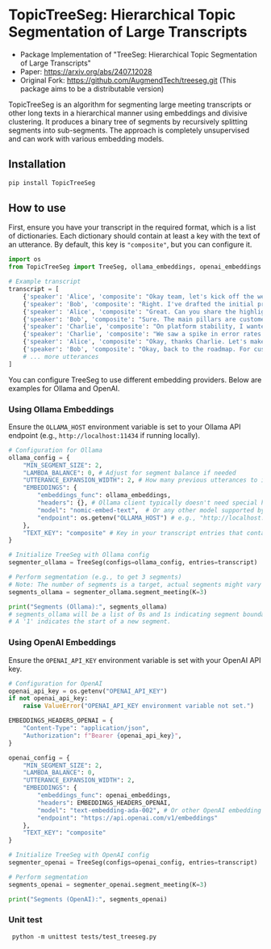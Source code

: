 # TopicTreeSeg: Hierarchical Topic Segmentation of Large Transcripts

- Package Implementation of "TreeSeg: Hierarchical Topic Segmentation of Large Transcripts"
- Paper: https://arxiv.org/abs/2407.12028
- Original Fork: https://github.com/AugmendTech/treeseg.git (This package aims to be a distributable version)

TopicTreeSeg is an algorithm for segmenting large meeting transcripts or other long texts in a hierarchical manner using embeddings and divisive clustering. It produces a binary tree of segments by recursively splitting segments into sub-segments. The approach is completely unsupervised and can work with various embedding models.

## Installation

```bash
pip install TopicTreeSeg
```

## How to use

First, ensure you have your transcript in the required format, which is a list of dictionaries. Each dictionary should contain at least a key with the text of an utterance. By default, this key is `"composite"`, but you can configure it.

```python
import os
from TopicTreeSeg import TreeSeg, ollama_embeddings, openai_embeddings # Make sure these are importable

# Example transcript
transcript = [
    {'speaker': 'Alice', 'composite': "Okay team, let's kick off the weekly sync. First agenda item is the Q3 roadmap planning."},
    {'speaker': 'Bob', 'composite': "Right. I've drafted the initial proposal based on the feedback from the product team."},
    {'speaker': 'Alice', 'composite': "Great. Can you share the highlights? We need to finalize the key initiatives this week."},
    {'speaker': 'Bob', 'composite': "Sure. The main pillars are customer acquisition, platform stability, and launching the new mobile feature."},
    {'speaker': 'Charlie', 'composite': "On platform stability, I wanted to raise an issue regarding the recent deployment."},
    {'speaker': 'Charlie', 'composite': "We saw a spike in error rates after the update went live Tuesday."},
    {'speaker': 'Alice', 'composite': "Okay, thanks Charlie. Let's make that the next discussion point after Bob finishes the roadmap overview."},
    {'speaker': 'Bob', 'composite': "Okay, back to the roadmap. For customer acquisition, we're planning two major campaigns..."}
    # ... more utterances
]
```

You can configure TreeSeg to use different embedding providers. Below are examples for Ollama and OpenAI.

### Using Ollama Embeddings

Ensure the `OLLAMA_HOST` environment variable is set to your Ollama API endpoint (e.g., `http://localhost:11434` if running locally).

```python
# Configuration for Ollama
ollama_config = {
    "MIN_SEGMENT_SIZE": 2,
    "LAMBDA_BALANCE": 0, # Adjust for segment balance if needed
    "UTTERANCE_EXPANSION_WIDTH": 2, # How many previous utterances to include for context
    "EMBEDDINGS": {
        "embeddings_func": ollama_embeddings,
        "headers": {}, # Ollama client typically doesn't need special headers
        "model": "nomic-embed-text",  # Or any other model supported by your Ollama instance
        "endpoint": os.getenv("OLLAMA_HOST") # e.g., "http://localhost:11434"
    },
    "TEXT_KEY": "composite" # Key in your transcript entries that contains the text
}

# Initialize TreeSeg with Ollama config
segmenter_ollama = TreeSeg(configs=ollama_config, entries=transcript)

# Perform segmentation (e.g., to get 3 segments)
# Note: The number of segments is a target, actual segments might vary based on data.
segments_ollama = segmenter_ollama.segment_meeting(K=3) 

print("Segments (Ollama):", segments_ollama)
# segments_ollama will be a list of 0s and 1s indicating segment boundaries.
# A '1' indicates the start of a new segment.
```

### Using OpenAI Embeddings

Ensure the `OPENAI_API_KEY` environment variable is set with your OpenAI API key.

```python
# Configuration for OpenAI
openai_api_key = os.getenv("OPENAI_API_KEY")
if not openai_api_key:
    raise ValueError("OPENAI_API_KEY environment variable not set.")

EMBEDDINGS_HEADERS_OPENAI = {
    "Content-Type": "application/json",
    "Authorization": f"Bearer {openai_api_key}",
}

openai_config = {
    "MIN_SEGMENT_SIZE": 2,
    "LAMBDA_BALANCE": 0,
    "UTTERANCE_EXPANSION_WIDTH": 2,
    "EMBEDDINGS": {
        "embeddings_func": openai_embeddings,
        "headers": EMBEDDINGS_HEADERS_OPENAI,
        "model": "text-embedding-ada-002", # Or other OpenAI embedding models
        "endpoint": "https://api.openai.com/v1/embeddings"
    },
    "TEXT_KEY": "composite"
}

# Initialize TreeSeg with OpenAI config
segmenter_openai = TreeSeg(configs=openai_config, entries=transcript)

# Perform segmentation
segments_openai = segmenter_openai.segment_meeting(K=3)

print("Segments (OpenAI):", segments_openai)
```


### Unit test
```
 python -m unittest tests/test_treeseg.py 
```
